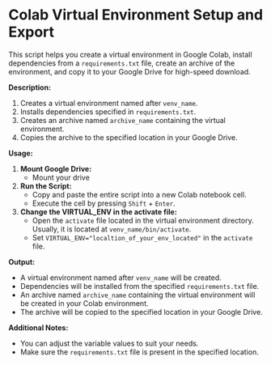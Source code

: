 # Colab Virtual Environment Setup and Export

This script helps you create a virtual environment in Google Colab, install dependencies from a `requirements.txt` file, create an archive of the environment, and copy it to your Google Drive for high-speed download.

**Description:**

1. Creates a virtual environment named after `venv_name`.
2. Installs dependencies specified in `requirements.txt`.
3. Creates an archive named `archive_name` containing the virtual environment.
4. Copies the archive to the specified location in your Google Drive.

**Usage:**

1. **Mount Google Drive:**
   - Mount your drive
2. **Run the Script:**
   - Copy and paste the entire script into a new Colab notebook cell.
   - Execute the cell by pressing `Shift` + `Enter`.
3. **Change the VIRTUAL_ENV in the activate file:**
    - Open the `activate` file located in the virtual environment directory. Usually, it is located at `venv_name/bin/activate`.
    - Set `VIRTUAL_ENV="localtion_of_your_env_located"` in the `activate` file.

**Output:**

- A virtual environment named after `venv_name` will be created.
- Dependencies will be installed from the specified `requirements.txt` file.
- An archive named `archive_name` containing the virtual environment will be created in your Colab environment.
- The archive will be copied to the specified location in your Google Drive.

**Additional Notes:**

- You can adjust the variable values to suit your needs.
- Make sure the `requirements.txt` file is present in the specified location.


